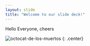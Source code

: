 ```yaml
---
layout: slide
title: "Welcome to our slide deck!"
---
```


Hello Everyone, cheers

![octocat-de-los-muertos](https://octodex.github.com/images/octocat-de-los-muertos.jpg)
{: .center}
